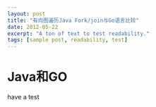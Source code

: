 ```yaml
---
layout: post
title: "有向图遍历Java Fork/join与Go语言比较"
date: 2012-05-22
excerpt: "A ton of text to test readability."
tags: [sample post, readability, test]
---
```


# Java和GO

have a test
